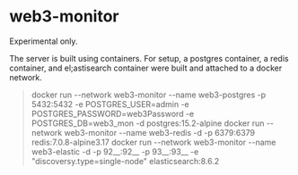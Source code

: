 # web3-monitor

  Experimental only.

The server is built using containers. For setup, a postgres container, a redis container, and el;astisearch container were built and attached to a docker network. 
  > docker run --network web3-monitor --name web3-postgres -p 5432:5432 -e POSTGRES_USER=admin -e POSTGRES_PASSWORD=web3Password -e POSTGRES_DB=web3_mon -d postgres:15.2-alpine
  > docker run --network web3-monitor --name web3-redis -d -p 6379:6379 redis:7.0.8-alpine3.17
  > docker run --network web3-monitor --name web3-elastic -d -p 92__:92__ -p 93__:93__ -e "discoversy.type=single-node" elasticsearch:8.6.2
